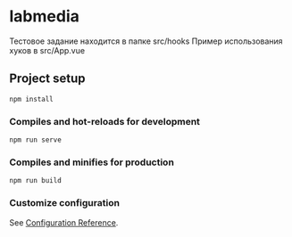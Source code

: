 # labmedia

Тестовое задание находится в папке src/hooks
Пример использования хуков в src/App.vue

## Project setup
```
npm install
```

### Compiles and hot-reloads for development
```
npm run serve
```

### Compiles and minifies for production
```
npm run build
```

### Customize configuration
See [Configuration Reference](https://cli.vuejs.org/config/).

